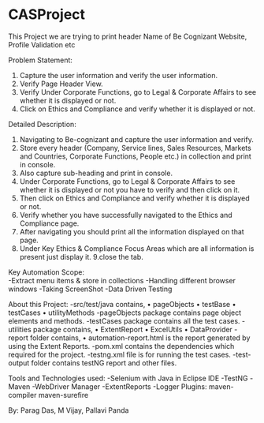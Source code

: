 # CASProject
This Project we are trying to print header Name of Be Cognizant Website, Profile Validation etc

Problem Statement: 
1. Capture the user information and verify the user information.
2. Verify Page Header View.
3. Verify Under Corporate Functions, go to Legal & Corporate Affairs to see whether it is displayed or not.
4. Click on Ethics and Compliance and verify whether it is displayed or not.

Detailed Description: 
1. Navigating to Be-cognizant and capture the user information and verify.
2. Store every header (Company, Service lines, Sales Resources, Markets and Countries, Corporate Functions, People etc.) in collection and print in console.
3. Also capture sub-heading and print in console.
4. Under Corporate Functions, go to Legal & Corporate Affairs to see whether it is displayed or not you have to verify and then click on it. 
5. Then click on Ethics and Compliance and verify whether it is displayed or not.
6. Verify whether you have successfully navigated to the Ethics and Compliance page.
7. After navigating you should print all the information displayed on that page.
8. Under Key Ethics & Compliance Focus Areas which are all information is present just display it.
9.close the tab.


Key Automation Scope:  
-Extract menu items & store in collections 
-Handling different browser windows 
-Taking ScreenShot
-Data Driven Testing

 
 


About this Project:
-src/test/java contains,
•	pageObjects
•	testBase
•	testCases
•	utilityMethods
-pageObjects package contains page object elements and methods.
-testCases package contains all the test cases.
-utilities package contains,
•	ExtentReport
•	ExcelUtils
•	DataProvider
-report folder contains,
•	automation-report.html is the report generated by using the Extent Reports.
-pom.xml contains the dependencies which required for the project.
-testng.xml file is for running the test cases.
-test-output folder contains testNG report and other files.
 
Tools and Technologies used:
-Selenium with Java in Eclipse IDE
-TestNG
-Maven
-WebDriver Manager
-ExtentReports
-Logger
Plugins:
maven-compiler
 maven-surefire
 
By: Parag Das, M Vijay, Pallavi Panda



